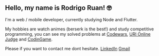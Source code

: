 ## Hello, my name is Rodrigo Ruan! :nerd_face:

I'm a web / mobile developer, currently studying Node and Flutter.

My hobbies are watch animes (berserk is the best!) and study competitive programming, you can see my solved problems at [Codewars](https://www.codewars.com/users/rodrigo%20ruan), [URI Online Judge](https://www.beecrowd.com.br/judge/pt/profile/544334) and [CodinGame](https://www.codingame.com/profile/72398efce9e8fff752e10af0f47415381021524).

Please if you want to contact me dont hesitate.
[LinkedIn](https://www.linkedin.com/in/rodrigo-ruan/)
[Gmail](mailto:rodrigopython16@gmail.com)
